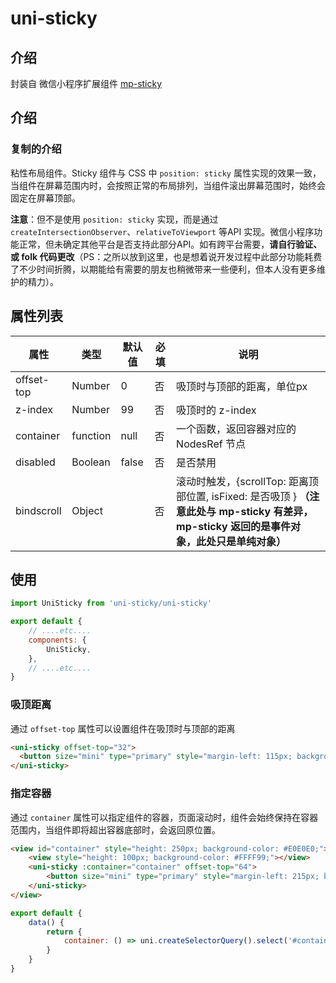 # uni-sticky

## 介绍

封装自 微信小程序扩展组件 [mp-sticky](https://developers.weixin.qq.com/miniprogram/dev/extended/component-plus/sticky.html)

## 介绍
### 复制的介绍

粘性布局组件。Sticky 组件与 CSS 中 `position: sticky` 属性实现的效果一致，当组件在屏幕范围内时，会按照正常的布局排列，当组件滚出屏幕范围时，始终会固定在屏幕顶部。

**注意**：但不是使用 `position: sticky` 实现，而是通过 `createIntersectionObserver`、`relativeToViewport` 等API 实现。微信小程序功能正常，但未确定其他平台是否支持此部分API。如有跨平台需要，**请自行验证、或 folk 代码更改**（PS：之所以放到这里，也是想着说开发过程中此部分功能耗费了不少时间折腾，以期能给有需要的朋友也稍微带来一些便利，但本人没有更多维护的精力）。

## 属性列表

|属性	|类型	|默认值|	必填|	说明|
|------|    ---|   --|----   | ----|
offset-top|	Number |0	|否	|吸顶时与顶部的距离，单位px|
|z-index	|Number|	99|	否	|吸顶时的 z-index|
|container|	function|	null|	否|	一个函数，返回容器对应的 NodesRef 节点|
|disabled|	Boolean|	false|	否|	是否禁用|
|bindscroll|Object|	|	否|	滚动时触发，{scrollTop: 距离顶部位置, isFixed: 是否吸顶 } **（注意此处与 mp-sticky 有差异，mp-sticky 返回的是事件对象，此处只是单纯对象）**|

## 使用
```js
import UniSticky from 'uni-sticky/uni-sticky'

export default {
    // ....etc....
    components: {    
        UniSticky,
    },
    // ....etc....
}
```

### 吸顶距离
通过 `offset-top` 属性可以设置组件在吸顶时与顶部的距离

```html
<uni-sticky offset-top="32">
  <button size="mini" type="primary" style="margin-left: 115px; background-color: #1989fa">吸顶距离</button>
</uni-sticky>
```

### 指定容器
通过 `container` 属性可以指定组件的容器，页面滚动时，组件会始终保持在容器范围内，当组件即将超出容器底部时，会返回原位置。

```html
<view id="container" style="height: 250px; background-color: #E0E0E0;">
    <view style="height: 100px; background-color: #FFFF99;"></view>
    <uni-sticky :container="container" offset-top="64">
        <button size="mini" type="primary" style="margin-left: 215px; background-color: #ff976a">指定容器</button>
    </uni-sticky>
</view>
```

```js
export default {
    data() {
        return {
            container: () => uni.createSelectorQuery().select('#container')
        }
    }
}
```